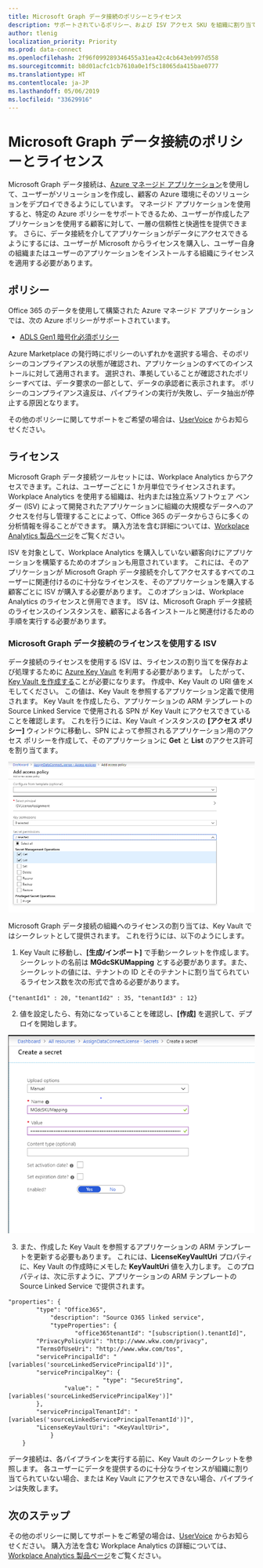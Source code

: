 ```yaml
---
title: Microsoft Graph データ接続のポリシーとライセンス
description: サポートされているポリシー、および ISV アクセス SKU を組織に割り当てる方法を説明します。
author: tlenig
localization_priority: Priority
ms.prod: data-connect
ms.openlocfilehash: 2f96f099289346455a31ea42c4cb643eb997d558
ms.sourcegitcommit: b8d01acfc1cb7610a0e1f5c18065da415bae0777
ms.translationtype: HT
ms.contentlocale: ja-JP
ms.lasthandoff: 05/06/2019
ms.locfileid: "33629916"
---
```

# <a name="microsoft-graph-data-connect-policies-and-licensing"></a>Microsoft Graph データ接続のポリシーとライセンス

Microsoft Graph データ接続は、[Azure マネージド アプリケーション](https://docs.microsoft.com/ja-JP/azure/managed-applications/overview)を使用して、ユーザーがソリューションを作成し、顧客の Azure 環境にそのソリューションをデプロイできるようにしています。 マネージド アプリケーションを使用すると、特定の Azure ポリシーをサポートできるため、ユーザーが作成したアプリケーションを使用する顧客に対して、一層の信頼性と快適性を提供できます。 さらに、データ接続を介してアプリケーションがデータにアクセスできるようにするには、ユーザーが Microsoft からライセンスを購入し、ユーザー自身の組織またはユーザーのアプリケーションをインストールする組織にライセンスを適用する必要があります。

## <a name="policies"></a>ポリシー

Office 365 のデータを使用して構築された Azure マネージド アプリケーションでは、次の Azure ポリシーがサポートされています。

- [ADLS Gen1 暗号化必須ポリシー](https://docs.microsoft.com/ja-JP/azure/azure-policy/scripts/enforce-datalakestore-encryption)

Azure Marketplace の発行時にポリシーのいずれかを選択する場合、そのポリシーのコンプライアンスの状態が確認され、アプリケーションのすべてのインストールに対して適用されます。 選択され、準拠していることが確認されたポリシーすべては、データ要求の一部として、データの承認者に表示されます。 ポリシーのコンプライアンス違反は、パイプラインの実行が失敗し、データ抽出が停止する原因となります。

その他のポリシーに関してサポートをご希望の場合は、[UserVoice](https://microsoftgraph.uservoice.com/forums/920506-microsoft-graph-feature-requests?category_id=359581) からお知らせください。

## <a name="licensing"></a>ライセンス

Microsoft Graph データ接続ツールセットには、Workplace Analytics からアクセスできます。これは、ユーザーごとに 1 か月単位でライセンスされます。  Workplace Analytics を使用する組織は、社内または独立系ソフトウェア ベンダー (ISV) によって開発されたアプリケーションに組織の大規模なデータへのアクセスを付与し管理することによって、Office 365 のデータからさらに多くの分析情報を得ることができます。 購入方法を含む詳細については、[Workplace Analytics 製品ページ](https://products.office.com/ja-JP/business/workplace-analytics)をご覧ください。

ISV を対象として、Workplace Analytics を購入していない顧客向けにアプリケーションを構築するためのオプションも用意されています。 これには、そのアプリケーションが Microsoft Graph データ接続を介してアクセスするすべてのユーザーに関連付けるのに十分なライセンスを、そのアプリケーションを購入する顧客ごとに ISV が購入する必要があります。 このオプションは、Workplace Analytics のライセンスと併用できます。 ISV は、Microsoft Graph データ接続のライセンスのインスタンスを、顧客による各インストールと関連付けるための手順を実行する必要があります。

### <a name="isvs-using-the-microsoft-graph-data-connect-license"></a>Microsoft Graph データ接続のライセンスを使用する ISV
データ接続のライセンスを使用する ISV は、ライセンスの割り当てを保存および処理するために [Azure Key Vault](https://azure.microsoft.com/ja-JP/services/key-vault/) を利用する必要があります。 したがって、[Key Vault を作成する](https://docs.microsoft.com/ja-JP/azure/key-vault/quick-create-portal)ことが必要になります。 作成中、Key Vault の URI 値をメモしてください。 この値は、Key Vault を参照するアプリケーション定義で使用されます。 Key Vault を作成したら、アプリケーションの ARM テンプレートの Source Linked Service で使用される SPN が Key Vault にアクセスできていることを確認します。 これを行うには、Key Vault インスタンスの **[アクセス ポリシー]** ウィンドウに移動し、SPN によって参照されるアプリケーション用のアクセス ポリシーを作成して、そのアプリケーションに **Get** と **List** のアクセス許可を割り当てます。 

![Key Vault へのアクセス ポリシーを作成する](images/data-connect-keyvault-access.png)

Microsoft Graph データ接続の組織へのライセンスの割り当ては、Key Vault ではシークレットとして提供されます。 これを行うには、以下のようにします。
1. Key Vault に移動し、**[生成/インポート]** で手動シークレットを作成します。 シークレットの名前は **MGdcSKUMapping** とする必要があります。また、シークレットの値には、テナントの ID とそのテナントに割り当てられているライセンス数を次の形式で含める必要があります。

`{"tenantId1" : 20, "tenantId2" : 35, "tenantId3" : 12}`

2. 値を設定したら、有効になっていることを確認し、**[作成]** を選択して、デプロイを開始します。 

![Key Vault にシークレットを作成する](images/data-connect-keyvault-create.png)

3. また、作成した Key Vault を参照するアプリケーションの ARM テンプレートを更新する必要もあります。 これには、**LicenseKeyVaultUri** プロパティに、Key Vault の作成時にメモした **KeyVaultUri** 値を入力します。 このプロパティは、次に示すように、アプリケーションの ARM テンプレートの Source Linked Service で提供されます。 

```
"properties": {
        "type": "Office365",
            "description": "Source O365 linked service",
            "typeProperties": {
                   "office365tenantId": "[subscription().tenantId]",
        "PrivacyPolicyUri": "http://www.wkw.com/privacy",
        "TermsOfUseUri": "http://www.wkw.com/tos",
        "servicePrincipalId": "[variables('sourceLinkedServicePrincipalId')]",
        "servicePrincipalKey": {
                           "type": "SecureString",
                "value": "[variables('sourceLinkedServicePrincipalKey')]"
        },
        "servicePrincipalTenantId": "[variables('sourceLinkedServicePrincipalTenantId')]",
        "LicenseKeyVaultUri": "<KeyVaultUri>",
            }
    }
```

データ接続は、各パイプラインを実行する前に、Key Vault のシークレットを参照します。 各ユーザーにデータを提供するのに十分なライセンスが組織に割り当てられていない場合、または Key Vault にアクセスできない場合、パイプラインは失敗します。 

## <a name="next-steps"></a>次のステップ
その他のポリシーに関してサポートをご希望の場合は、[UserVoice](https://microsoftgraph.uservoice.com/forums/920506-microsoft-graph-feature-requests?category_id=359581) からお知らせください。 購入方法を含む Workplace Analytics の詳細については、[Workplace Analytics 製品ページ](https://products.office.com/ja-JP/business/workplace-analytics)をご覧ください。
